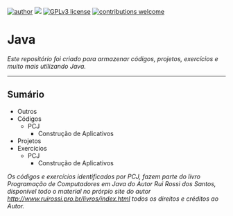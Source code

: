 [![author](https://img.shields.io/badge/author-rafael.jstefanski-red.svg)](https://www.linkedin.com/in/rafaelstefanski/)
[![](https://img.shields.io/badge/java-8+-red.svg)](https://www.oracle.com/technetwork/pt/java/javase/downloads/index.html)
[![GPLv3 license](https://img.shields.io/badge/License-GPLv3-blue.svg)](http://perso.crans.org/besson/LICENSE.html) 
[![contributions welcome](https://img.shields.io/badge/contributions-welcome-brightgreen.svg?style=flat)](https://github.com/jstefanski/Java/issues)

<h1> Java </h1>

*Este repositório foi criado para armazenar códigos, projetos, exercícios e muito mais utilizando Java.*

--------------------------------------------------
<h2>Sumário</h2>

<!-- toc -->
  * Outros
  * Códigos
      * PCJ
          * Construção de Aplicativos
  * Projetos  
  * Exercícios
      * PCJ
          * Construção de Aplicativos

*Os códigos e exercícios identificados por PCJ, fazem parte do livro Programação de Computadores em Java do Autor Rui Rossi dos Santos, disponível todo o material no prórpio site do autor http://www.ruirossi.pro.br/livros/index.html todos os direitos e créditos ao Autor.*
